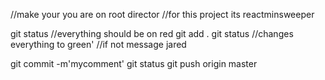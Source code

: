 //make your you are on root director
//for this project its reactminsweeper


git status
//everything should be on red
git add .
git status
//changes everything to green'
//if not message jared

git commit -m'mycomment'
git status 
git push origin master